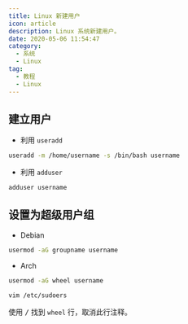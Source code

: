 ```yaml
---
title: Linux 新建用户
icon: article
description: Linux 系统新建用户。
date: 2020-05-06 11:54:47
category:
  - 系统
  - Linux
tag:
  - 教程
  - Linux
---
```


## 建立用户

- 利用 `useradd`

```sh
useradd -m /home/username -s /bin/bash username
```

- 利用 `adduser`

```sh
adduser username
```

## 设置为超级用户组

- Debian

```sh
usermod -aG groupname username
```

- Arch

```sh
usermod -aG wheel username
```

```sh
vim /etc/sudoers
```

使用 <kbd>/</kbd> 找到 `wheel` 行，取消此行注释。
